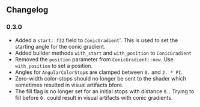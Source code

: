## Changelog

### 0.3.0
* Added a `start: f32` field to `ConicGradient`'. This is used to set the starting angle for the conic gradient.
* Added builder methods `with_start` and `with_position` to `ConicGradient`
* Removed the `position` parameter from `ConicGradient::new`. Use `with_position` to set a position.
* Angles for `AngularColorStop`s are clamped between `0.` and `2. * PI`. 
* Zero-width color-stops should no longer be sent to the shader which sometimes resulted in visual artifacts bfore.
* The fill flag is no longer set for an initial stops with distance `0.`. Trying to fill before `0.` could result in visual artifacts with conic gradients.